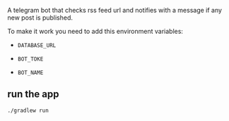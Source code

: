 A telegram bot that checks rss feed url and notifies with a message if any new post is published.

To make it work you need to add this environment variables:

 - ` DATABASE_URL `

 - ` BOT_TOKE `

 - ` BOT_NAME `


## run the app

`./gradlew run`
